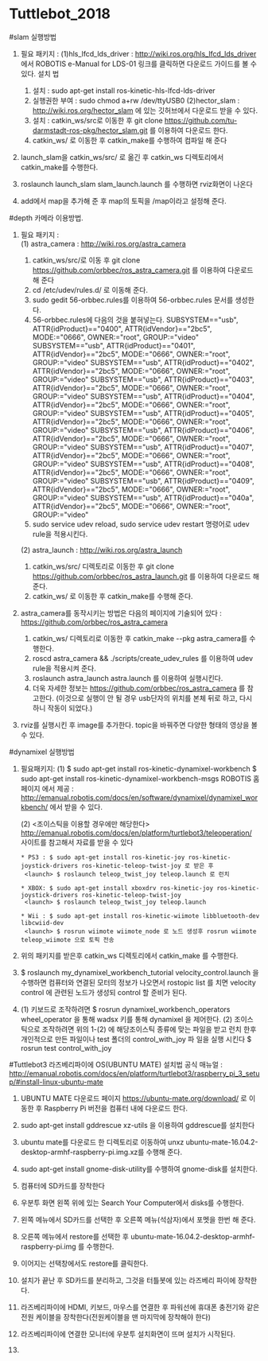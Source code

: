 # Tuttlebot_2018
 

#slam 실행방법
1. 필요 패키지 :
   (1)hls_lfcd_lds_driver : http://wiki.ros.org/hls_lfcd_lds_driver 에서 ROBOTIS e-Manual for LDS-01 링크를 클릭하면 다운로드 가이드를 볼 수 있다.
     설치 법
     1) 설치 : sudo apt-get install ros-kinetic-hls-lfcd-lds-driver
     2) 실행권한 부여 : sudo chmod a+rw /dev/ttyUSB0
   (2)hector_slam : http://wiki.ros.org/hector_slam 에 있는 깃허브에서 다운로드 받을 수 있다.
     1) 설치 : catkin_ws/src로 이동한 후 git clone https://github.com/tu-darmstadt-ros-pkg/hector_slam.git 를 이용하여 다운로드 한다.
     2) catkin_ws/ 로 이동한 후 catkin_make를 수행하여 컴파일 해 준다

2. launch_slam을 catkin_ws/src/ 로 옮긴 후 catkin_ws 디렉토리에서 catkin_make를 수행한다.

3. roslaunch launch_slam slam_launch.launch 를 수행하면 rviz화면이 나온다

4. add에서 map을 추가해 준 후 map의 토픽을 /map이라고 설정해 준다.


#depth 카메라 이용방법.
1. 필요 패키지 :  
   (1) astra_camera : http://wiki.ros.org/astra_camera
      1) catkin_ws/src/로 이동 후 git clone https://github.com/orbbec/ros_astra_camera.git 를 이용하여 다운로드 해 준다
      2) cd  /etc/udev/rules.d/ 로 이동해 준다.
      3) sudo gedit 56-orbbec.rules를 이용하여 56-orbbec.rules 문서를 생성한다.
      4) 56-orbbec.rules에 다음의 것을 붙혀넣는다.
      SUBSYSTEM=="usb", ATTR{idProduct}=="0400", ATTR{idVendor}=="2bc5", MODE:="0666", OWNER:="root", GROUP:="video"
      SUBSYSTEM=="usb", ATTR{idProduct}=="0401", ATTR{idVendor}=="2bc5", MODE:="0666", OWNER:="root", GROUP:="video"
      SUBSYSTEM=="usb", ATTR{idProduct}=="0402", ATTR{idVendor}=="2bc5", MODE:="0666", OWNER:="root", GROUP:="video"
      SUBSYSTEM=="usb", ATTR{idProduct}=="0403", ATTR{idVendor}=="2bc5", MODE:="0666", OWNER:="root", GROUP:="video"
      SUBSYSTEM=="usb", ATTR{idProduct}=="0404", ATTR{idVendor}=="2bc5", MODE:="0666", OWNER:="root", GROUP:="video"
      SUBSYSTEM=="usb", ATTR{idProduct}=="0405", ATTR{idVendor}=="2bc5", MODE:="0666", OWNER:="root", GROUP:="video"
      SUBSYSTEM=="usb", ATTR{idProduct}=="0406", ATTR{idVendor}=="2bc5", MODE:="0666", OWNER:="root", GROUP:="video"
      SUBSYSTEM=="usb", ATTR{idProduct}=="0407", ATTR{idVendor}=="2bc5", MODE:="0666", OWNER:="root", GROUP:="video"
      SUBSYSTEM=="usb", ATTR{idProduct}=="0408", ATTR{idVendor}=="2bc5", MODE:="0666", OWNER:="root", GROUP:="video"
      SUBSYSTEM=="usb", ATTR{idProduct}=="0409", ATTR{idVendor}=="2bc5", MODE:="0666", OWNER:="root", GROUP:="video"
      SUBSYSTEM=="usb", ATTR{idProduct}=="040a", ATTR{idVendor}=="2bc5", MODE:="0666", OWNER:="root", GROUP:="video"
      5) sudo service udev reload, sudo service udev restart 명령어로 udev rule을 적용시킨다.

   (2) astra_launch : http://wiki.ros.org/astra_launch
      1) catkin_ws/src/ 디렉토리로 이동한 후 git clone https://github.com/orbbec/ros_astra_launch.git 를 이용하여 다운로드 해 준다.
      2) catkin_ws/ 로 이동한 후 catkin_make를 수행해 준다.

2. astra_camera를 동작시키는 방법은 다음의 페이지에 기술되어 있다 : https://github.com/orbbec/ros_astra_camera
   1) catkin_ws/ 디렉토리로 이동한 후 catkin_make --pkg astra_camera를 수행한다.
   2) roscd astra_camera && ./scripts/create_udev_rules 를 이용하여 udev rule을 적용시켜 준다.
   3) roslaunch astra_launch astra.launch 를 이용하여 실행시킨다.
   4) 더욱 자세한 정보는 https://github.com/orbbec/ros_astra_camera 를 참고한다.
  (이것으로 실행이 안 될 경우 usb단자의 위치를 본체 뒤로 하고, 다시 하니 작동이 되었다.)

3. rviz를 실행시킨 후 image를 추가한다. topic을 바꿔주면 다양한 형태의 영상을 볼 수 있다.

#dynamixel 실행방법
1. 필요패키지:
   (1) $ sudo apt-get install ros-kinetic-dynamixel-workbench 
       $ sudo apt-get install ros-kinetic-dynamixel-workbench-msgs
       ROBOTIS 홈페이지 에서 제공 : http://emanual.robotis.com/docs/en/software/dynamixel/dynamixel_workbench/ 에서 받을 수 있다.
   
   (2) <조이스틱을 이용할 경우에만 해당한다>
       http://emanual.robotis.com/docs/en/platform/turtlebot3/teleoperation/ 사이트를 참고해서 자료를 받을 수 있다
       
       * PS3 : $ sudo apt-get install ros-kinetic-joy ros-kinetic-joystick-drivers ros-kinetic-teleop-twist-joy 로 받은 후
        <launch> $ roslaunch teleop_twist_joy teleop.launch 로 런치
       
       * XBOX: $ sudo apt-get install xboxdrv ros-kinetic-joy ros-kinetic-joystick-drivers ros-kinetic-teleop-twist-joy
        <launch> $ roslaunch teleop_twist_joy teleop.launch
       
       * Wii : $ sudo apt-get install ros-kinetic-wiimote libbluetooth-dev libcwiid-dev
        <launch> $ rosrun wiimote wiimote_node 로 노드 생성후 rosrun wiimote teleop_wiimote 으로 토픽 전송

2. 위의 패키지를 받은후 catkin_ws 디렉토리에서 catkin_make 를 수행한다.
           
3. $ roslaunch my_dynamixel_workbench_tutorial velocity_control.launch 을 수행하면 컴퓨터와 연결된 모터의 정보가 나오면서 rostopic list  를 치면 velocity control 에 관련된 노드가 생성되 control 할 준비가 된다.

4. (1) 키보드로 조작하려면 $ rosrun dynamixel_workbench_operators wheel_operator 을 통해 wadsx 키를 통해 dynamixel 을 제어한다.
   (2) 조이스틱으로 조작하려면 위의 1-(2) 에 해당조이스틱 종류에 맞는 파일을 받고 런치 한후 개인적으로 만든 파일이나 test 폴더의 control_with_joy 파        일을 실행 시킨다 $ rosrun test control_with_joy
   
   
#Tuttlebot3 라즈베리파이에 OS(UBUNTU MATE) 설치법
공식 매뉴얼 : http://emanual.robotis.com/docs/en/platform/turtlebot3/raspberry_pi_3_setup/#install-linux-ubuntu-mate

1. UBUNTU MATE 다운로드 페이지 https://ubuntu-mate.org/download/ 로 이동한 후 Raspberry Pi 버전을 컴퓨터 내에 다운로드 한다.
2. sudo apt-get install gddrescue xz-utils 을 이용하여 gddrescue를 설치한다
3. ubuntu mate를 다운로드 한 디렉토리로 이동하여 unxz ubuntu-mate-16.04.2-desktop-armhf-raspberry-pi.img.xz를 수행해 준다.
4. sudo apt-get install gnome-disk-utility를 수행하여 gnome-disk를 설치한다.
5. 컴퓨터에 SD카드를 장착한다
6. 우분투 화면 왼쪽 위에 있는 Search Your Computer에서 disks를 수행한다.
7. 왼쪽 메뉴에서 SD카드를 선택한 후 오른쪽 메뉴(석삼자)에서 포멧을 한번 해 준다.
8. 오른쪽 메뉴에서 restore를 선택한 후 ubuntu-mate-16.04.2-desktop-armhf-raspberry-pi.img 를 수행한다.
9. 이어지는 선택창에서도 restore를 클릭한다.
10. 설치가 끝난 후 SD카드를 분리하고, 그것을 터틀봇에 있는 라즈베리 파이에 장착한다.
11. 라즈베리파이에 HDMI, 키보드, 마우스를 연결한 후 파워선에 휴대폰 충전기와 같은 전원 케이블을 장착한다(전원케이블을 맨 마지막에 장착해야 한다)
12. 라즈베리파이에 연결한 모니터에 우분투 설치화면이 뜨며 설치가 시작된다.

6. 
